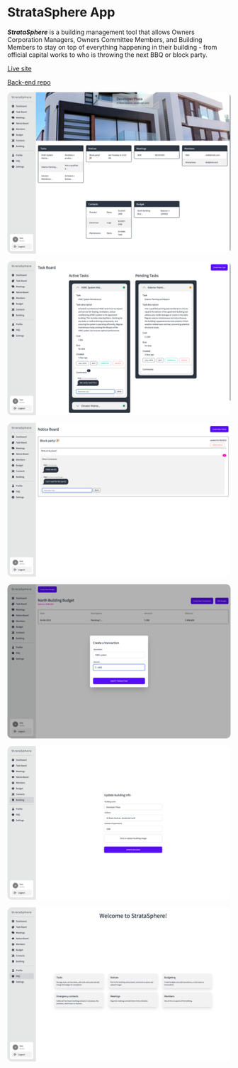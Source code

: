 # StrataSphere App

**_StrataSphere_** is a building management tool that allows Owners Corporation Managers, Owners Committee Members, and Building Members to stay on top of everything happening in their building - from official capital works to who is throwing the next BBQ or block party.

[Live site](https://stratasphere.netlify.app/)

[Back-end repo](https://github.com/Manage-My-Block/api)

<p align="center">
  <img src="./docs/Screenshot%20Capture%20-%202023-08-04%20-%2013-55-32.png" style='border-radius: 10px'/>
</p>

<p align="center">
  <img src="./docs/Screenshot%20Capture%20-%202023-08-04%20-%2013-59-26.png" style='border-radius: 10px'/>
</p>

<p align="center">
  <img src="./docs/Screenshot%20Capture%20-%202023-08-04%20-%2013-58-25.png" style='border-radius: 10px'/>
</p>

<p align="center">
  <img src="./docs/Screenshot%20Capture%20-%202023-08-04%20-%2014-00-20.png" style='border-radius: 10px'/>
</p>

<p align="center">
  <img src="./docs/Screenshot%20Capture%20-%202023-08-04%20-%2013-56-31.png" style='border-radius: 10px'/>
</p>

<p align="center">
  <img src="./docs/Screenshot%20Capture%20-%202023-08-04%20-%2013-59-36.png" style='border-radius: 10px'/>
</p>